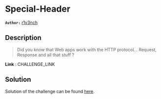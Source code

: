 # Special-Header 

**`Author:`** [r1v3nch](https://github.com/Walid-Berrouk)

## Description

> Did you know that Web apps work with the HTTP protocol... Request, Response and all that stuff ?

**Link** : CHALLENGE_LINK

## Solution

Solution of the challenge can be found [here](solution/).